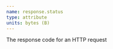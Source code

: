 ```yaml
---
name: response.status
type: attribute
units: bytes (B)
---
```


The response code for an HTTP request